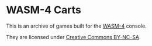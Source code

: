 # WASM-4 Carts

This is an archive of games built for the [WASM-4](https://wasm4.org) console.

They are licensed under [Creative Commons BY-NC-SA](https://creativecommons.org/licenses/by-nc-sa/4.0/).
